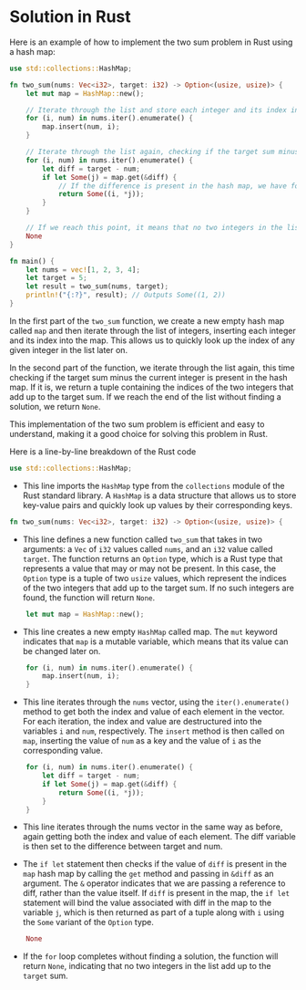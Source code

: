 # Solution in Rust

Here is an example of how to implement the two sum problem in Rust using a hash map:

```rust
use std::collections::HashMap;

fn two_sum(nums: Vec<i32>, target: i32) -> Option<(usize, usize)> {
    let mut map = HashMap::new();

    // Iterate through the list and store each integer and its index in the hash map
    for (i, num) in nums.iter().enumerate() {
        map.insert(num, i);
    }

    // Iterate through the list again, checking if the target sum minus the current integer is present in the hash map
    for (i, num) in nums.iter().enumerate() {
        let diff = target - num;
        if let Some(j) = map.get(&diff) {
            // If the difference is present in the hash map, we have found our solution
            return Some((i, *j));
        }
    }

    // If we reach this point, it means that no two integers in the list add up to the target sum
    None
}

fn main() {
    let nums = vec![1, 2, 3, 4];
    let target = 5;
    let result = two_sum(nums, target);
    println!("{:?}", result); // Outputs Some((1, 2))
}
```

In the first part of the `two_sum` function, we create a new empty hash map called `map` and then iterate through the list of integers, inserting each integer and its index into the map. This allows us to quickly look up the index of any given integer in the list later on.

In the second part of the function, we iterate through the list again, this time checking if the target sum minus the current integer is present in the hash map. If it is, we return a tuple containing the indices of the two integers that add up to the target sum. If we reach the end of the list without finding a solution, we return `None`.

This implementation of the two sum problem is efficient and easy to understand, making it a good choice for solving this problem in Rust.

Here is a line-by-line breakdown of the Rust code

```rust
use std::collections::HashMap;
```

- This line imports the `HashMap` type from the `collections` module of the Rust standard library. A `HashMap` is a data structure that allows us to store key-value pairs and quickly look up values by their corresponding keys.

```rust
fn two_sum(nums: Vec<i32>, target: i32) -> Option<(usize, usize)> {
```

- This line defines a new function called `two_sum` that takes in two arguments: a `Vec` of `i32` values called `nums`, and an `i32` value called `target`.
  The function returns an `Option` type, which is a Rust type that represents a value that may or may not be present.
  In this case, the `Option` type is a tuple of two `usize` values, which represent the indices of the two integers that add up to the target sum.
  If no such integers are found, the function will return `None`.

```rust
    let mut map = HashMap::new();
```

- This line creates a new empty `HashMap` called map. The `mut` keyword indicates that `map` is a mutable variable, which means that its value can be changed later on.

```rust
    for (i, num) in nums.iter().enumerate() {
        map.insert(num, i);
    }
```

- This line iterates through the `nums` vector, using the `iter().enumerate()` method to get both the index and value of each element in the vector. For each iteration, the index and value are destructured into the variables `i` and `num`, respectively. The `insert` method is then called on `map`, inserting the value of `num` as a key and the value of `i` as the corresponding value.

```rust
    for (i, num) in nums.iter().enumerate() {
        let diff = target - num;
        if let Some(j) = map.get(&diff) {
            return Some((i, *j));
        }
    }
```

- This line iterates through the nums vector in the same way as before, again getting both the index and value of each element. The diff variable is then set to the difference between target and num.

- The `if let` statement then checks if the value of `diff` is present in the `map` hash map by calling the `get` method and passing in `&diff` as an argument. The `&` operator indicates that we are passing a reference to diff, rather than the value itself. If `diff` is present in the map, the `if let` statement will bind the value associated with diff in the map to the variable `j`, which is then returned as part of a tuple along with `i` using the `Some` variant of the `Option` type.

```rust
    None
```

- If the `for` loop completes without finding a solution, the function will return `None`, indicating that no two integers in the list add up to the `target` sum.
